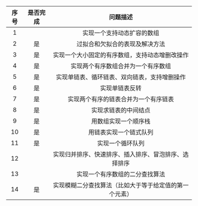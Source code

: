 
| 序号 | 是否完成 |                           问题描述                           |
| :--: | :------: | :----------------------------------------------------------: |
|  1   |          | 实现一个支持动态扩容的数组 |
|  2   |    是    |                过拟合和欠拟合的表现及解决方法                |
|  3   |    是    |        实现一个大小固定的有序数组，支持动态增删改操作        |
|  4   |    是    |        实现两个有序数组合并为一个有序数组                 |
|  5   |    是    |         实现单链表、循环链表、双向链表，支持增删操作          |
|  6   |    是    |                      实现单链表反转                           |
|  7   |    是    |              实现两个有序的链表合并为一个有序链表            |
|  8   |    是    |             实现求链表的中间结点                       |
|  9   |    是    |              用数组实现一个顺序栈              |
|  10  |    是    |         用链表实现一个链式队列 |
|  11  |    是    |        实现一个循环队列        |
|  12  |          |        实现归并排序、快速排序、插入排序、冒泡排序、选择排序 |
|  13  |          | 实现一个有序数组的二分查找算法 |
|  14  |    是    |                实现模糊二分查找算法（比如大于等于给定值的第一个元素）                   |
 
